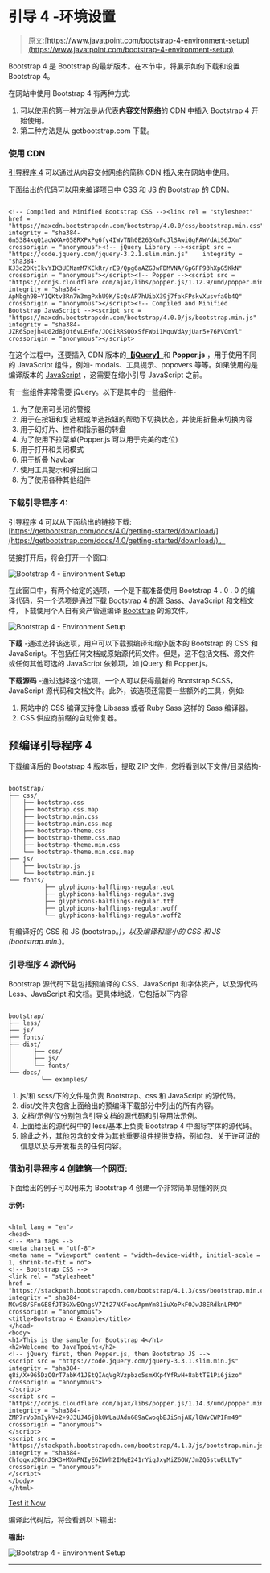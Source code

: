 # 引导 4 -环境设置

> 原文:[https://www.javatpoint.com/bootstrap-4-environment-setup](https://www.javatpoint.com/bootstrap-4-environment-setup)

Bootstrap 4 是 Bootstrap 的最新版本。在本节中，将展示如何下载和设置 Bootstrap 4。

在网站中使用 Bootstrap 4 有两种方式:

1.  可以使用的第一种方法是从代表**内容交付网络**的 CDN 中插入 Bootstrap 4 开始使用。
2.  第二种方法是从 getbootstrap.com 下载。

### 使用 CDN

[引导程序 4](bootstrap-4) 可以通过从内容交付网络的简称 CDN 插入来在网站中使用。

下面给出的代码可以用来编译项目中 CSS 和 JS 的 Bootstrap 的 CDN。

```

<!-- Compiled and Minified Bootstrap CSS --><link rel = "stylesheet"    href = "https://maxcdn.bootstrapcdn.com/bootstrap/4.0.0/css/bootstrap.min.css"   integrity = "sha384-Gn5384xqQ1aoWXA+058RXPxPg6fy4IWvTNh0E263XmFcJlSAwiGgFAW/dAiS6JXm"    crossorigin = "anonymous"><!-- jQuery Library --><script src = "https://code.jquery.com/jquery-3.2.1.slim.min.js"    integrity = "sha384-KJ3o2DKtIkvYIK3UENzmM7KCkRr/rE9/Qpg6aAZGJwFDMVNA/GpGFF93hXpG5KkN"    crossorigin = "anonymous"></script><!-- Popper --><script src = "https://cdnjs.cloudflare.com/ajax/libs/popper.js/1.12.9/umd/popper.min.js"    integrity = "sha384-ApNbgh9B+Y1QKtv3Rn7W3mgPxhU9K/ScQsAP7hUibX39j7fakFPskvXusvfa0b4Q"    crossorigin = "anonymous"></script><!-- Compiled and Minified Bootstrap JavaScript --><script src = "https://maxcdn.bootstrapcdn.com/bootstrap/4.0.0/js/bootstrap.min.js"    integrity = "sha384-JZR6Spejh4U02d8jOt6vLEHfe/JQGiRRSQQxSfFWpi1MquVdAyjUar5+76PVCmYl"    crossorigin = "anonymous"></script>

```

在这个过程中，还要插入 CDN 版本的[**【jQuery】**](https://www.javatpoint.com/jquery-tutorial)和 **Popper.js** ，用于使用不同的 JavaScript 组件，例如- modals、工具提示、popovers 等等。如果使用的是编译版本的 [JavaScript](https://www.javatpoint.com/javascript-tutorial) ，这需要在缩小引导 JavaScript 之前。

有一些组件非常需要 jQuery。以下是其中的一些组件-

1.  为了使用可关闭的警报
2.  用于在按钮和复选框或单选按钮的帮助下切换状态，并使用折叠来切换内容
3.  用于幻灯片、控件和指示器的转盘
4.  为了使用下拉菜单(Popper.js 可以用于完美的定位)
5.  用于打开和关闭模式
6.  用于折叠 Navbar
7.  使用工具提示和弹出窗口
8.  为了使用各种其他组件

### 下载引导程序 4:

引导程序 4 可以从下面给出的链接下载:[https://getbootstrap.com/docs/4.0/getting-started/download/](https://getbootstrap.com/docs/4.0/getting-started/download/)。

链接打开后，将会打开一个窗口:

![Bootstrap 4 - Environment Setup](../Images/024fbfd67c5af12e99fccc29e74c26a4.png)

在此窗口中，有两个给定的选项，一个是下载准备使用 Bootstrap 4 . 0 . 0 的编译代码，另一个选项是通过下载 Bootstrap 4 的源 Sass、JavaScript 和文档文件，下载使用个人自有资产管道编译 [Bootstrap](https://www.javatpoint.com/bootstrap-tutorial) 的源文件。

![Bootstrap 4 - Environment Setup](../Images/fbca68eb44e8aa239b4020c50c0fc430.png)

**下载** -通过选择该选项，用户可以下载预编译和缩小版本的 Bootstrap 的 CSS 和 JavaScript。不包括任何文档或原始源代码文件。但是，这不包括文档、源文件或任何其他可选的 JavaScript 依赖项，如 jQuery 和 Popper.js。

**下载源码** -通过选择这个选项，一个人可以获得最新的 Bootstrap SCSS，JavaScript 源代码和文档文件。此外，该选项还需要一些额外的工具，例如:

1.  网站中的 CSS 编译支持像 Libsass 或者 Ruby Sass 这样的 Sass 编译器。
2.  CSS 供应商前缀的自动修复器。

## 预编译引导程序 4

下载编译后的 Bootstrap 4 版本后，提取 ZIP 文件，您将看到以下文件/目录结构-

```

bootstrap/
├── css/
│   ├── bootstrap.css
│   ├── bootstrap.css.map
│   ├── bootstrap.min.css
│   ├── bootstrap.min.css.map
│   ├── bootstrap-theme.css
│   ├── bootstrap-theme.css.map
│   ├── bootstrap-theme.min.css
│   └── bootstrap-theme.min.css.map
├── js/
│   ├── bootstrap.js
│   └── bootstrap.min.js
└── fonts/
          ├── glyphicons-halflings-regular.eot
          ├── glyphicons-halflings-regular.svg
          ├── glyphicons-halflings-regular.ttf
          ├── glyphicons-halflings-regular.woff
          └── glyphicons-halflings-regular.woff2

```

有编译好的 CSS 和 JS (bootstrap。*)，以及编译和缩小的 CSS 和 JS (bootstrap.min.*)。

### 引导程序 4 源代码

Bootstrap 源代码下载包括预编译的 CSS、JavaScript 和字体资产，以及源代码 Less、JavaScript 和文档。更具体地说，它包括以下内容

```

bootstrap/
├── less/
├── js/
├── fonts/
├── dist/
│      ├── css/
│      ├── js/
│      └── fonts/
└── docs/    
         └── examples/

```

1.  js/和 scss/下的文件是负责 Bootstrap、css 和 JavaScript 的源代码。
2.  dist/文件夹包含上面给出的预编译下载部分中列出的所有内容。
3.  文档/示例/仅分别包含引导文档的源代码和引导用法示例。
4.  上面给出的源代码中的 less/基本上负责 Bootstrap 4 中图标字体的源代码。
5.  除此之外，其他包含的文件为其他重要组件提供支持，例如包、关于许可证的信息以及与开发相关的任何内容。

### 借助引导程序 4 创建第一个网页:

下面给出的例子可以用来为 Bootstrap 4 创建一个非常简单易懂的网页

**示例:**

```

<html lang = "en"> 
<head> 
<!-- Meta tags --> 
<meta charset = "utf-8"> 
<meta name = "viewport" content = "width=device-width, initial-scale = 1, shrink-to-fit = no"> 
<!-- Bootstrap CSS --> 
<link rel = "stylesheet"  
href = "https://stackpath.bootstrapcdn.com/bootstrap/4.1.3/css/bootstrap.min.css" 
integrity =" sha384-MCw98/SFnGE8fJT3GXwEOngsV7Zt27NXFoaoApmYm81iuXoPkFOJwJ8ERdknLPMO"  
crossorigin = "anonymous"> 
<title>Bootstrap 4 Example</title> 
</head> 
<body> 
<h1>This is the sample for Bootstrap 4</h1> 
<h2>Welcome to JavaTpoint</h2>
<!-- jQuery first, then Popper.js, then Bootstrap JS --> 
<script src = "https://code.jquery.com/jquery-3.3.1.slim.min.js" 
integrity = "sha384-q8i/X+965DzO0rT7abK41JStQIAqVgRVzpbzo5smXKp4YfRvH+8abtTE1Pi6jizo"  
crossorigin = "anonymous"> 
</script> 
<script src = "https://cdnjs.cloudflare.com/ajax/libs/popper.js/1.14.3/umd/popper.min.js" 
integrity = "sha384-ZMP7rVo3mIykV+2+9J3UJ46jBk0WLaUAdn689aCwoqbBJiSnjAK/l8WvCWPIPm49"  
crossorigin = "anonymous"> 
</script> 
<script src = "https://stackpath.bootstrapcdn.com/bootstrap/4.1.3/js/bootstrap.min.js"  
integrity = "sha384-ChfqqxuZUCnJSK3+MXmPNIyE6ZbWh2IMqE241rYiqJxyMiZ6OW/JmZQ5stwEULTy"  
crossorigin = "anonymous"> 
</script> 
</body> 
</html> 

```

[Test it Now](https://www.javatpoint.com/oprweb/test.jsp?filename=bootstrap-4-environment-setup1)

编译此代码后，将会看到以下输出:

**输出:**

![Bootstrap 4 - Environment Setup](../Images/df1a72df3b72e0d29463cbeb0acc7563.png)

* * *